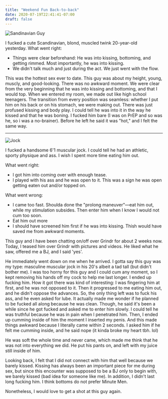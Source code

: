 ```yaml
---
title: "Weekend Fun Back-to-back"
date: 2020-07-19T22:41:41-07:00
draft: false
---
```



![Sandinavian Guy](/img/scandinavian.png)


I fucked a cute Scandinavian, blond, muscled twink 20-year-old yesterday. What went right:

* Things were clear beforehand: He was into kissing, bottoming, and getting rimmed. Most importantly, he was into kissing.
* We didn't talk much and just during the act. We just went with the flow.

This was the hottest sex ever to date. This guy was about my height, young, muscly, and good-looking. There was no awkward moment. We were clear from the very beginning that he was into kissing and bottoming, and that I would top. When we entered my room, we made out like high school teenagers. The transition from every position was seamless: whether I put him on his back or on his stomach, we were making out. There was just profused kissing and body play. I could tell he was into it in the way he kissed and that he was boning. I fucked him bare (I was on PrEP and so was he, so i was a no-brainer). Before he left he said it was "hot," and I felt the same way.


---

![Jock](/img/jock.png)



I fucked a handsome 6'1 muscular jock. I could tell he had an athletic, sporty physique and ass. I wish I spent more time eating him out. 

What went right:
* I got him into coming over with enough tease. 
* I played with his ass and he was open to it. This was a sign he was open getting eaten out and/or  topped on.

What went wrong:

* I came too fast. Shoulda done the "prolong maneuver"—eat him out, while my stimulation subsides. Then enter him when I know I would not cum too soon. 
* Eat him out more 
* I should have screened him first if he was into kissing. Thish would have saved me from awkward moments. 

This guy and I have been chatting on/off over Grindr for about 2 weeks now. Today, I teased him over Grindr with pictures and videos. He liked what he saw, offered me a BJ, and I said 'yes'.

He immediately went down on me when he arrived. I gotta say this guy was my type: masculine muscular jock in his 20's albeit a tad tall (but didn't bother me). I was too horny for this guy and I could cum any moment, so I kept removing his hands off my cock to help me last longer.
I ended up fucking him. How it got there was kind of interesting: I was fingering him at first, and he was not opposed to it. Then it progressed to me eating him out, and he didn't oppose the advances. So, the only thing left was to fuck his ass, and he even asked for lube. It actually made me wonder if he planned to be fucked all along because he was clean. Though, he said it's been a while since he got fucked and asked me to enter him slowly. I could tell he was truthful because he was in pain when l penetrated him. Then, I ended up cumming inside of him the moment I inserted my penis. And this made things awkward because I literally came within 2 seconds. I asked him if he felt me cumming inside, and he said nope (it kinda broke my heart tbh. lol)

He was soft the whole time and never came, which made me think that he was not into everything we did. He put his pants on, and left with my juice still inside of him.

Looking back, I felt that I did not connect with him that well because we barely kissed. Kissing has always been an important piece for me during sex, but since this encounter was supposed to be a BJ only to begin with, we barely kissed (bad idea for someone like me). In addition, I didn't last long fucking him. I think bottoms do not prefer Minute Men.

Nonetheless, I would love to get a shot at this guy again.

